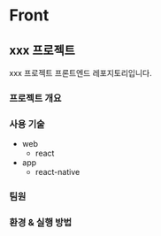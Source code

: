 # Front

## xxx 프로젝트

xxx 프로젝트 프론트엔드 레포지토리입니다.

### 프로젝트 개요

### 사용 기술

- web
  - react
- app
  - react-native

### 팀원

### 환경 & 실행 방법

```shell

```
